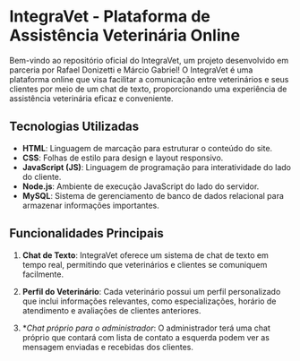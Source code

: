 # IntegraVet - Plataforma de Assistência Veterinária Online

Bem-vindo ao repositório oficial do IntegraVet, um projeto desenvolvido em parceria por Rafael Donizetti e Márcio Gabriel! O IntegraVet é uma plataforma online que visa facilitar a comunicação entre veterinários e seus clientes por meio de um chat de texto, proporcionando uma experiência de assistência veterinária eficaz e conveniente.

## Tecnologias Utilizadas

- **HTML**: Linguagem de marcação para estruturar o conteúdo do site.
- **CSS**: Folhas de estilo para design e layout responsivo.
- **JavaScript (JS)**: Linguagem de programação para interatividade do lado do cliente.
- **Node.js**: Ambiente de execução JavaScript do lado do servidor.
- **MySQL**: Sistema de gerenciamento de banco de dados relacional para armazenar informações importantes.

## Funcionalidades Principais

1. **Chat de Texto**: IntegraVet oferece um sistema de chat de texto em tempo real, permitindo que veterinários e clientes se comuniquem facilmente.

2. **Perfil do Veterinário**: Cada veterinário possui um perfil personalizado que inclui informações relevantes, como especializações, horário de atendimento e avaliações de clientes anteriores.

3. **Chat próprio para o administrador*: O administrador terá uma chat próprio que contará com lista de contato a esquerda podem ver as mensagem enviadas e recebidas dos clientes.
